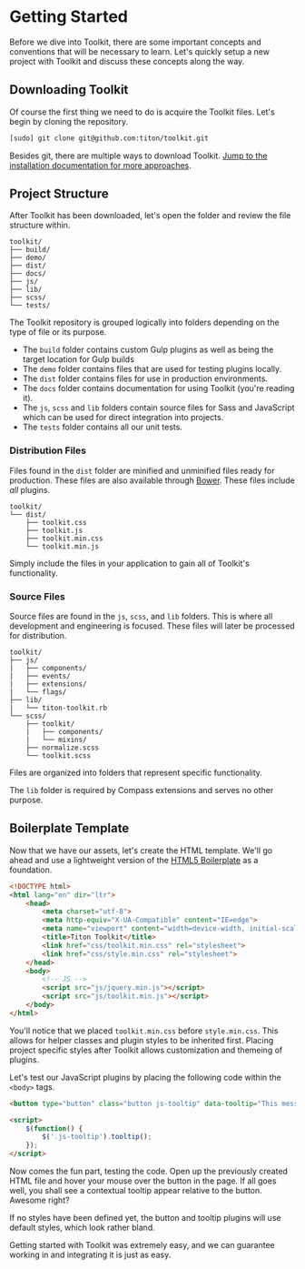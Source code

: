 # Getting Started #

Before we dive into Toolkit, there are some important concepts and conventions that will be necessary to learn.
Let's quickly setup a new project with Toolkit and discuss these concepts along the way.

## Downloading Toolkit ##

Of course the first thing we need to do is acquire the Toolkit files. Let's begin by cloning the repository.

```bash
[sudo] git clone git@github.com:titon/toolkit.git
```

Besides git, there are multiple ways to download Toolkit.
[Jump to the installation documentation for more approaches](installing.md).

## Project Structure ##

After Toolkit has been downloaded, let's open the folder and review the file structure within.

```
toolkit/
├── build/
├── demo/
├── dist/
├── docs/
├── js/
├── lib/
├── scss/
└── tests/
```

The Toolkit repository is grouped logically into folders depending on the type of file or its purpose.

* The `build` folder contains custom Gulp plugins as well as being the target location for Gulp builds
* The `demo` folder contains files that are used for testing plugins locally.
* The `dist` folder contains files for use in production environments.
* The `docs` folder contains documentation for using Toolkit (you're reading it).
* The `js`, `scss` and `lib` folders contain source files for Sass and JavaScript which can be used for direct integration into projects.
* The `tests` folder contains all our unit tests.

### Distribution Files ###

Files found in the `dist` folder are minified and unminified files ready for production.
These files are also available through [Bower](http://bower.io). These files include *all* plugins.

```
toolkit/
└── dist/
    ├── toolkit.css
    ├── toolkit.js
    ├── toolkit.min.css
    └── toolkit.min.js
```

Simply include the files in your application to gain all of Toolkit's functionality.

### Source Files ###

Source files are found in the `js`, `scss`, and `lib` folders.
This is where all development and engineering is focused. These files will later be processed for distribution.

```
toolkit/
├── js/
|   ├── components/
|   ├── events/
|   ├── extensions/
|   └── flags/
├── lib/
|   └── titon-toolkit.rb
└── scss/
    ├── toolkit/
    |   ├── components/
    |   └── mixins/
    ├── normalize.scss
    └── toolkit.scss
```

Files are organized into folders that represent specific functionality.

<div class="notice is-info">
    The <code>lib</code> folder is required by Compass extensions and serves no other purpose.
</div>

## Boilerplate Template ##

Now that we have our assets, let's create the HTML template.
We'll go ahead and use a lightweight version of the [HTML5 Boilerplate](http://html5boilerplate.com/) as a foundation.

```html
<!DOCTYPE html>
<html lang="en" dir="ltr">
    <head>
        <meta charset="utf-8">
        <meta http-equiv="X-UA-Compatible" content="IE=edge">
        <meta name="viewport" content="width=device-width, initial-scale=1.0, user-scalable=no">
        <title>Titon Toolkit</title>
        <link href="css/toolkit.min.css" rel="stylesheet">
        <link href="css/style.min.css" rel="stylesheet">
    </head>
    <body>
        <!-- JS -->
        <script src="js/jquery.min.js"></script>
        <script src="js/toolkit.min.js"></script>
    </body>
</html>
```

You'll notice that we placed `toolkit.min.css` before `style.min.css`.
This allows for helper classes and plugin styles to be inherited first.
Placing project specific styles after Toolkit allows customization and themeing of plugins.

Let's test our JavaScript plugins by placing the following code within the `<body>` tags.

```html
<button type="button" class="button js-tooltip" data-tooltip="This messages displays on hover.">Click Me!</button>

<script>
    $(function() {
        $('.js-tooltip').tooltip();
    });
</script>
```

Now comes the fun part, testing the code. Open up the previously created HTML file and hover your mouse over the button in the page.
If all goes well, you shall see a contextual tooltip appear relative to the button. Awesome right?

<div class="notice is-warning">
    If no styles have been defined yet, the button and tooltip plugins will use default styles, which look rather bland.
</div>

Getting started with Toolkit was extremely easy, and we can guarantee working in and integrating it is just as easy.
